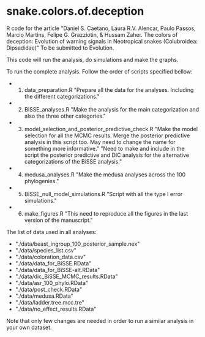 snake.colors.of.deception
=========================

R code for the article "Daniel S. Caetano, Laura R.V. Alencar, Paulo Passos, Marcio Martins, Felipe G. Grazziotin, & Hussam Zaher. The colors of deception: Evolution of warning signals in Neotropical snakes (Colubroidea: Dipsadidae)" To be submitted to Evolution.

This code will run the analysis, do simulations and make the graphs.

To run the complete analysis. Follow the order of scripts specified bellow:
 - 1) data_preparation.R "Prepare all the data for the analyses. Including the different categorizations."
 - 2) BiSSE_analyses.R "Make the analysis for the main categorization and also the three other categories."
 - 3) model_selection_and_posterior_predictive_check.R "Make the model selection for all the MCMC results. Merge the posterior predictive analysis in this script too. May need to change the name for something more informative." "Need to make and include in the script the posterior predictive and DIC analysis for the alternative categorizations of the BiSSE analysis."
 - 4) medusa_analyses.R "Make the medusa analyses across the 100 phylogenies."
 - 5) BiSSE_null_model_simulations.R "Script with all the type I error simulations."
 - 6) make_figures.R "This need to reproduce all the figures in the last version of the manuscript."

The list of data used in all analyses:
 - "./data/beast_ingroup_100_posterior_sample.nex"
 - "./data/species_list.csv"
 - "./data/coloration_data.csv"
 - "./data/data_for_BiSSE.RData"
 - "./data/data_for_BiSSE-alt.RData"
 - "./data/dic_BiSSE_MCMC_results.RData"
 - "./data/asr_100_phylo.RData"
 - "./data/post_check.RData"
 - "./data/medusa.RData"
 - "./data/ladder.tree.mcc.tre"
 - "./data/no_effect_results.RData"

Note that only few changes are needed in order to run a similar analysis in your own dataset.
